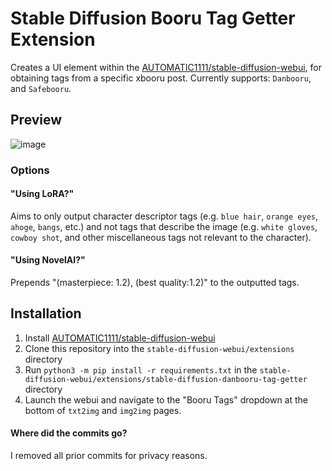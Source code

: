 # Stable Diffusion Booru Tag Getter Extension

Creates a UI element within the [AUTOMATIC1111/stable-diffusion-webui](https://github.com/AUTOMATIC1111/stable-diffusion-webui), for obtaining tags from a specific xbooru post.
Currently supports: `Danbooru`, and `Safebooru`.

## Preview

![image](https://i.imgur.com/VRiWR23.png)

### Options

#### "Using LoRA?"

Aims to only output character descriptor tags (e.g. `blue hair`, `orange eyes`, `ahoge`, `bangs`, etc.) and not tags that describe the image (e.g. `white gloves`, `cowboy shot`, and other miscellaneous tags not relevant to the character).

#### "Using NovelAI?"

Prepends "(masterpiece: 1.2), (best quality:1.2)" to the outputted tags.

## Installation

1. Install [AUTOMATIC1111/stable-diffusion-webui](https://github.com/AUTOMATIC1111/stable-diffusion-webui)
2. Clone this repository into the `stable-diffusion-webui/extensions` directory
3. Run `python3 -m pip install -r requirements.txt` in the `stable-diffusion-webui/extensions/stable-diffusion-danbooru-tag-getter` directory
4. Launch the webui and navigate to the "Booru Tags" dropdown at the bottom of `txt2img` and `img2img` pages.

#### Where did the commits go?

I removed all prior commits for privacy reasons.
